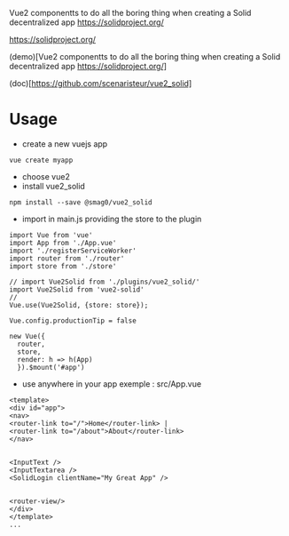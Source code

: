 Vue2 componentts to do all the boring thing when creating a Solid decentralized app https://solidproject.org/

https://solidproject.org/

(demo)[Vue2 componentts to do all the boring thing when creating a Solid decentralized app https://solidproject.org/]

(doc)[https://github.com/scenaristeur/vue2_solid]


# Usage
- create a new vuejs app
```
vue create myapp
```
- choose vue2
- install vue2_solid
```
npm install --save @smag0/vue2_solid
```
- import in main.js providing the store to the plugin
```
import Vue from 'vue'
import App from './App.vue'
import './registerServiceWorker'
import router from './router'
import store from './store'

// import Vue2Solid from './plugins/vue2_solid/'
import Vue2Solid from 'vue2-solid'
//
Vue.use(Vue2Solid, {store: store});

Vue.config.productionTip = false

new Vue({
  router,
  store,
  render: h => h(App)
  }).$mount('#app')

  ```

  - use anywhere in your app
  exemple : src/App.vue
  ```
  <template>
  <div id="app">
  <nav>
  <router-link to="/">Home</router-link> |
  <router-link to="/about">About</router-link>
  </nav>


  <InputText />
  <InputTextarea />
  <SolidLogin clientName="My Great App" />


  <router-view/>
  </div>
  </template>
  ...
  ```
